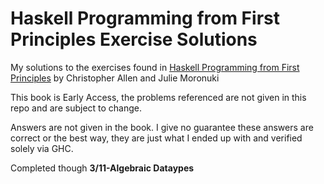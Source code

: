 # Haskell Programming from First Principles Exercise Solutions

My solutions to the exercises found in [Haskell Programming from First Principles](http://haskellbook.com/) by Christopher Allen and Julie Moronuki

This book is Early Access, the problems referenced are not given in this repo and are subject to change.

Answers are not given in the book.  I give no guarantee these answers are correct or the best way, they are just what I ended up with and verified solely via GHC.

Completed though **3/11-Algebraic Dataypes**